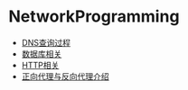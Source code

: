# NetworkProgramming

+ [DNS查询过程](./DNS)
+ [数据库相关](./数据库)
+ [HTTP相关](./HTTP)
+ [正向代理与反向代理介绍](./正向代理与反向代理)